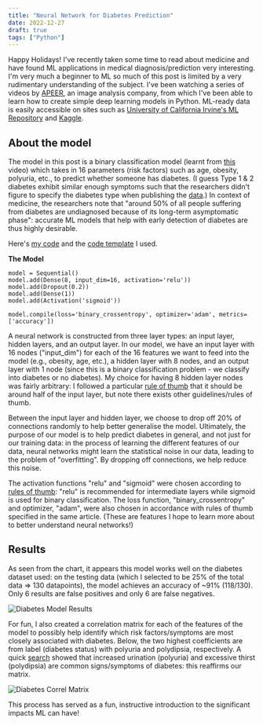 ```yaml
---
title: "Neural Network for Diabetes Prediction"
date: 2022-12-27
draft: true
tags: ["Python"]
---
```

Happy Holidays! I've recently taken some time to read about medicine and have found ML applications in medical diagnosis/prediction very interesting. I'm very much a beginner to ML so much of this post is limited by a very rudimentary understanding of the subject. I've been watching a series of videos by [APEER](https://www.youtube.com/@apeer_micro5558), an image analysis company, from which I've been able to learn how to create simple deep learning models in Python. ML-ready data is easily accessible on sites such as [University of California Irvine's ML Repository](https://archive.ics.uci.edu/ml/datasets.php) and [Kaggle](https://www.kaggle.com/datasets).

## About the model

The model in this post is a binary classification model (learnt from [this]("https://www.youtube.com/watch?v=kbkLLPcyU-Q&t=2291s) video) which takes in 16 parameters (risk factors) such as age, obesity, polyuria, etc., to predict whether someone has diabetes. (I guess Type 1 & 2 diabetes exhibit similar enough symptoms such that the researchers didn't figure to specify the diabetes type when publishing the [data](https://www.kaggle.com/datasets/andrewmvd/early-diabetes-classification).) In context of medicine, the researchers note that "around 50% of all people suffering from diabetes are undiagnosed because of its long-term asymptomatic phase": accurate ML models that help with early detection of diabetes are thus highly desirable. 

Here's [my code](https://colab.research.google.com/drive/1UwWWSas1DOdTpgz8O7UV8QV98bdi2DDi?usp=sharing) and the [code template](https://colab.research.google.com/drive/1WEZxybgoxQz8Lmp_r6Zq6OHYdvwaz2Df?usp=sharing) I used.

**The Model**

    model = Sequential()
    model.add(Dense(8, input_dim=16, activation='relu')) 
    model.add(Dropout(0.2))
    model.add(Dense(1)) 
    model.add(Activation('sigmoid'))
     
    model.compile(loss='binary_crossentropy', optimizer='adam', metrics=['accuracy'])

A neural network is constructed from three layer types: an input layer, hidden layers, and an output layer. In our model, we have an input layer with 16 nodes ("input_dim") for each of the 16 features we want to feed into the model (e.g., obesity, age, etc.), a hidden layer with 8 nodes, and an output layer with 1 node (since this is a binary classification problem - we classify into diabetes or no diabetes). My choice for having 8 hidden layer nodes was fairly arbitrary: I followed a particular [rule of thumb](https://towardsdatascience.com/17-rules-of-thumb-for-building-a-neural-network-93356f9930af) that it should be around half of the input layer, but note there exists other guidelines/rules of thumb. 

Between the input layer and hidden layer, we choose to drop off 20% of connections randomly to help better generalise the model. Ultimately, the purpose of our model is to help predict diabetes in general, and not just for our training data: in the process of learning the different features of our data, neural networks might learn the statistical noise in our data, leading to the problem of "overfitting". By dropping off connections, we help reduce this noise.

The activation functions "relu" and "sigmoid" were chosen according to [rules of thumb](https://towardsdatascience.com/17-rules-of-thumb-for-building-a-neural-network-93356f9930af): "relu" is recommended for intermediate layers while sigmoid is used for binary classification. The loss function, "binary_crossentropy" and optimizer, "adam", were also chosen in accordance with rules of thumb specified in the same article. (These are features I hope to learn more about to better understand neural networks!)

## Results
As seen from the chart, it appears this model works well on the diabetes dataset used: on the testing data (which I selected to be 25% of the total data => 130 datapoints), the model achieves an accuracy of ~91% (118/130). Only 6 results are false positives and only 6 are false negatives.

![Diabetes Model Results](/diabetes-model-results.png)

For fun, I also created a correlation matrix for each of the features of the model to possibly help identify which risk factors/symptoms are most closely associated with diabetes. Below, the two highest coefficients are from label (diabetes status) with polyuria and polydipsia, respectively. A quick [search](https://www.mayoclinic.org/diseases-conditions/diabetes/in-depth/diabetes-symptoms/art-20044248#:~:text=Excessive%20thirst%20and%20increased%20urination%20are%20common%20diabetes%20signs%20and,and%20absorb%20the%20excess%20glucose.) showed that increased urination (polyuria) and excessive thirst (polydipsia) are common signs/symptoms of diabetes: this reaffirms our matrix.

![Diabetes Correl Matrix](/diabetes-correl-matrix.png)

This process has served as a fun, instructive introduction to the significant impacts ML can have!

